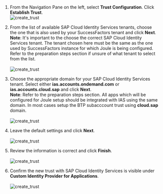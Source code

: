 1. From the Navigation Pane on the left, select **Trust Configuration**.  Click **Establish Trust**.</br>
![create_trust](1.jpg)

2. From the list of available SAP Cloud Identity Services tenants, choose the one that is also used by your SuccessFactors tenant and click **Next**.      
**Note**: It's important to the choose the correct SAP Cloud Identity Services tenant.  The tenant chosen here must be the same as the one used by SuccessFactors instance for which Joule is being configured.  Refer to the preparation steps section if unsure of what tenant to select from the list.</br>      
![create_trust](2.jpg)   

3. Choose the appropriate domain for your SAP Cloud Identity Services tenant.  Select either **ias.accounts.ondemand.com** or **ias.accounts.cloud.sap** and click **Next**.            
**Note**: Refer to the preparation steps section.  All apps which will be configured for Joule setup should be integrated with IAS using the same domain.  In most cases setup the BTP subacccount trust using **cloud.sap** domain.</br>           
![create_trust](3.jpg)       

4. Leave the default settings and click **Next**.</br>        
![create_trust](4.jpg)

5. Review the information is correct and click **Finish**.</br>                                                       
![create_trust](5.jpg)

6. Confirm the new trust with SAP Cloud Identity Services is visible under **Custom Identity Provider for Applications**.</br>                                     
![create_trust](6.jpg)
